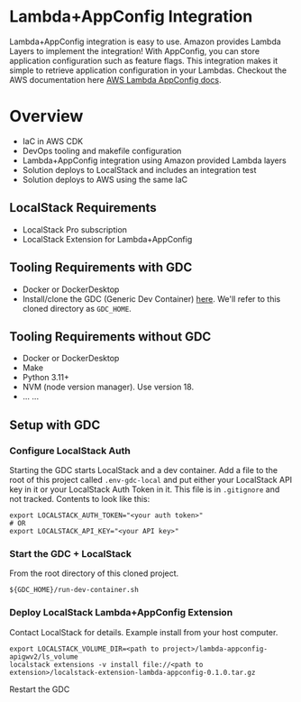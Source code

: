 # Lambda+AppConfig Integration
Lambda+AppConfig integration is easy to use. Amazon provides Lambda Layers to implement the integration! 
With AppConfig, you can store application configuration such as feature flags.
This integration makes it simple to retrieve application configuration in your Lambdas.
Checkout the AWS documentation here [AWS Lambda AppConfig docs](https://docs.aws.amazon.com/appconfig/latest/userguide/appconfig-integration-lambda-extensions.html).

# Overview
- IaC in AWS CDK
- DevOps tooling and makefile configuration
- Lambda+AppConfig integration using Amazon provided Lambda layers
- Solution deploys to LocalStack and includes an integration test
- Solution deploys to AWS using the same IaC

## LocalStack Requirements
- LocalStack Pro subscription
- LocalStack Extension for Lambda+AppConfig

## Tooling Requirements with GDC
- Docker or DockerDesktop
- Install/clone the GDC (Generic Dev Container) [here](https://github.com/devxpod/GDC). We'll refer to this cloned directory as `GDC_HOME`.

## Tooling Requirements without GDC
- Docker or DockerDesktop
- Make
- Python 3.11+
- NVM (node version manager). Use version 18.
- ... ...


## Setup with GDC
### Configure LocalStack Auth
Starting the GDC starts LocalStack and a dev container.
Add a file to the root of this project called `.env-gdc-local` and put either your LocalStack API key in it
or your LocalStack Auth Token in it. This file is in `.gitignore` and not tracked.
Contents to look like this:
```shell
export LOCALSTACK_AUTH_TOKEN="<your auth token>"
# OR
export LOCALSTACK_API_KEY="<your API key>"
```

### Start the GDC + LocalStack
From the root directory of this cloned project.
```shell
${GDC_HOME}/run-dev-container.sh
```

### Deploy LocalStack Lambda+AppConfig Extension
Contact LocalStack for details.
Example install from your host computer.
```shell
export LOCALSTACK_VOLUME_DIR=<path to project>/lambda-appconfig-apigwv2/ls_volume
localstack extensions -v install file://<path to extension>/localstack-extension-lambda-appconfig-0.1.0.tar.gz
```
Restart the GDC
